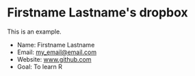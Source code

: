 Firstname Lastname's dropbox
============================

This is an example. 

- Name: Firstname Lastname 
- Email: my_email@email.com
- Website: www.github.com
- Goal: To learn R
